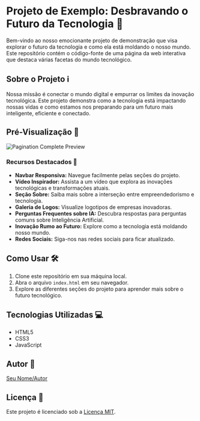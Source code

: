 # Projeto de Exemplo: Desbravando o Futuro da Tecnologia 🚀

Bem-vindo ao nosso emocionante projeto de demonstração que visa explorar o futuro da tecnologia e como ela está moldando o nosso mundo. Este repositório contém o código-fonte de uma página da web interativa que destaca várias facetas do mundo tecnológico.

## Sobre o Projeto ℹ️

Nossa missão é conectar o mundo digital e empurrar os limites da inovação tecnológica. Este projeto demonstra como a tecnologia está impactando nossas vidas e como estamos nos preparando para um futuro mais inteligente, eficiente e conectado.

## Pré-Visualização 📸

![Pagination Complete Preview](
img/gif.video.gif
)

### Recursos Destacados 🌟

- **Navbar Responsiva:** Navegue facilmente pelas seções do projeto.
- **Vídeo Inspirador:** Assista a um vídeo que explora as inovações tecnológicas e transformações atuais.
- **Seção Sobre:** Saiba mais sobre a interseção entre empreendedorismo e tecnologia.
- **Galeria de Logos:** Visualize logotipos de empresas inovadoras.
- **Perguntas Frequentes sobre IA:** Descubra respostas para perguntas comuns sobre Inteligência Artificial.
- **Inovação Rumo ao Futuro:** Explore como a tecnologia está moldando nosso mundo.
- **Redes Sociais:** Siga-nos nas redes sociais para ficar atualizado.

## Como Usar 🛠️

1. Clone este repositório em sua máquina local.
2. Abra o arquivo `index.html` em seu navegador.
3. Explore as diferentes seções do projeto para aprender mais sobre o futuro tecnológico.

## Tecnologias Utilizadas 💻

- HTML5
- CSS3
- JavaScript

## Autor 👤

[Seu Nome/Autor](https://github.com/seu-nome)

## Licença 📝

Este projeto é licenciado sob a [Licença MIT](LICENSE).
